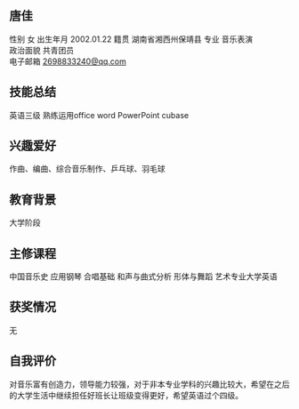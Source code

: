 ## 唐佳
性别 女
出生年月 2002.01.22
籍贯 湖南省湘西州保靖县
专业 音乐表演  
政治面貌 共青团员  
电子邮箱 2698833240@qq.com
## 技能总结
英语三级 熟练运用office word PowerPoint cubase
## 兴趣爱好
作曲、编曲、综合音乐制作、乒乓球、羽毛球
## 教育背景
大学阶段
## 主修课程
中国音乐史 应用钢琴 合唱基础 和声与曲式分析 形体与舞蹈 艺术专业大学英语
## 获奖情况
无
## 自我评价
对音乐富有创造力，领导能力较强，对于非本专业学科的兴趣比较大，希望在之后的大学生活中继续担任好班长让班级变得更好，希望英语过个四级。

